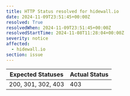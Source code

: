 ```yaml
---
title: HTTP Status resolved for hidewall.io
date: 2024-11-09T23:51:45+00:00Z
resolved: True
resolvedWhen: 2024-11-09T23:51:45+00:00Z
resolvedStartTime: 2024-11-08T11:28:04+00:00Z
severity: notice
affected:
  - hidewall.io
section: issue
---
```


| Expected Statuses | Actual Status  |
|-------------------|----------------|
| 200, 301, 302, 403 | 403 |
